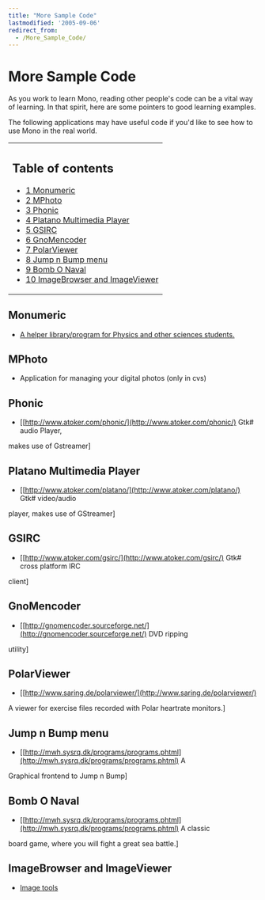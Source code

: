 ```yaml
---
title: "More Sample Code"
lastmodified: '2005-09-06'
redirect_from:
  - /More_Sample_Code/
---
```


More Sample Code
================

As you work to learn Mono, reading other people's code can be a vital way of learning. In that spirit, here are some pointers to good learning examples.

The following applications may have useful code if you'd like to see how to use Mono in the real world.

<table>
<col width="100%" />
<tbody>
<tr class="odd">
<td align="left"><h2>Table of contents</h2>
<ul>
<li><a href="#monumeric">1 Monumeric</a></li>
<li><a href="#mphoto">2 MPhoto</a></li>
<li><a href="#phonic">3 Phonic</a></li>
<li><a href="#platano-multimedia-player">4 Platano Multimedia Player</a></li>
<li><a href="#gsirc">5 GSIRC</a></li>
<li><a href="#gnomencoder">6 GnoMencoder</a></li>
<li><a href="#polarviewer">7 PolarViewer</a></li>
<li><a href="#jump-n-bump-menu">8 Jump n Bump menu</a></li>
<li><a href="#bomb-o-naval">9 Bomb O Naval</a></li>
<li><a href="#imagebrowser-and-imageviewer">10 ImageBrowser and ImageViewer</a></li>
</ul></td>
</tr>
</tbody>
</table>

Monumeric
---------

-   [A helper library/program for Physics and other sciences students.](http://monoevo.sourceforge.net/monumeric)

MPhoto
------

-   Application for managing your digital photos (only in cvs)

Phonic
------

-   [[http://www.atoker.com/phonic/](http://www.atoker.com/phonic/) Gtk\# audio Player,

makes use of Gstreamer]

Platano Multimedia Player
-------------------------

-   [[http://www.atoker.com/platano/](http://www.atoker.com/platano/) Gtk\# video/audio

player, makes use of GStreamer]

GSIRC
-----

-   [[http://www.atoker.com/gsirc/](http://www.atoker.com/gsirc/) Gtk\# cross platform IRC

client]

GnoMencoder
-----------

-   [[http://gnomencoder.sourceforge.net/](http://gnomencoder.sourceforge.net/) DVD ripping

utility]

PolarViewer
-----------

-   [[http://www.saring.de/polarviewer/](http://www.saring.de/polarviewer/)

A viewer for exercise files recorded with Polar heartrate monitors.]

Jump n Bump menu
----------------

-   [[http://mwh.sysrq.dk/programs/programs.phtml](http://mwh.sysrq.dk/programs/programs.phtml) A

Graphical frontend to Jump n Bump]

Bomb O Naval
------------

-   [[http://mwh.sysrq.dk/programs/programs.phtml](http://mwh.sysrq.dk/programs/programs.phtml) A classic

board game, where you will fight a great sea battle.]

ImageBrowser and ImageViewer
----------------------------

-   [Image tools](http://primates.ximian.com/~duncan/Mono)


